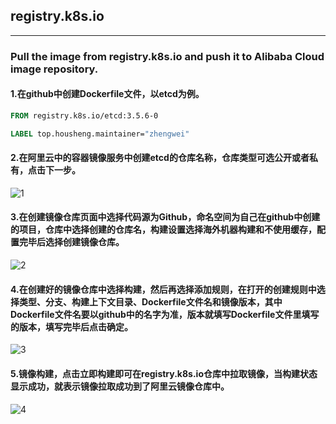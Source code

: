 ## registry.k8s.io
---
### Pull the image from registry.k8s.io and push it to Alibaba Cloud image repository.

#### 1.在github中创建Dockerfile文件，以etcd为例。
```dockerfile
FROM registry.k8s.io/etcd:3.5.6-0

LABEL top.housheng.maintainer="zhengwei"
```

#### 2.在阿里云中的容器镜像服务中创建etcd的仓库名称，仓库类型可选公开或者私有，点击下一步。
![1](https://github.com/houshengtop/cuddly-giggle/blob/main/registryk8sio/1.png)

#### 3.在创建镜像仓库页面中选择代码源为Github，命名空间为自己在github中创建的项目，仓库中选择创建的仓库名，构建设置选择海外机器构建和不使用缓存，配置完毕后选择创建镜像仓库。
![2](https://github.com/houshengtop/cuddly-giggle/blob/main/registryk8sio/2.png)


#### 4.在创建好的镜像仓库中选择构建，然后再选择添加规则，在打开的创建规则中选择类型、分支、构建上下文目录、Dockerfile文件名和镜像版本，其中Dockerfile文件名要以github中的名字为准，版本就填写Dockerfile文件里填写的版本，填写完毕后点击确定。
![3](https://github.com/houshengtop/cuddly-giggle/blob/main/registryk8sio/3.png)

#### 5.镜像构建，点击立即构建即可在registry.k8s.io仓库中拉取镜像，当构建状态显示成功，就表示镜像拉取成功到了阿里云镜像仓库中。
![4](https://github.com/houshengtop/cuddly-giggle/blob/main/registryk8sio/4.png)
